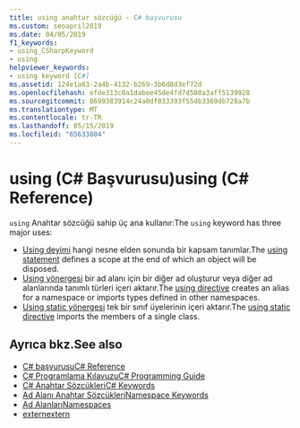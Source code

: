 ```yaml
---
title: using anahtar sözcüğü - C# başvurusu
ms.custom: seoapril2019
ms.date: 04/05/2019
f1_keywords:
- using_CSharpKeyword
- using
helpviewer_keywords:
- using keyword [C#]
ms.assetid: 124e1a63-2a4b-4132-b269-3b6d8d3ef72d
ms.openlocfilehash: efde313c0a1dabee45de4fd7d580a3aff5139928
ms.sourcegitcommit: 8699383914c24a0df033393f55db3369db728a7b
ms.translationtype: MT
ms.contentlocale: tr-TR
ms.lasthandoff: 05/15/2019
ms.locfileid: "65633804"
---
```

# <a name="using-c-reference"></a><span data-ttu-id="a0922-102">using (C# Başvurusu)</span><span class="sxs-lookup"><span data-stu-id="a0922-102">using (C# Reference)</span></span>

<span data-ttu-id="a0922-103">`using` Anahtar sözcüğü sahip üç ana kullanır:</span><span class="sxs-lookup"><span data-stu-id="a0922-103">The `using` keyword has three major uses:</span></span>

- <span data-ttu-id="a0922-104">[Using deyimi](using-statement.md) hangi nesne elden sonunda bir kapsam tanımlar.</span><span class="sxs-lookup"><span data-stu-id="a0922-104">The [using statement](using-statement.md) defines a scope at the end of which an object will be disposed.</span></span>
- <span data-ttu-id="a0922-105">[Using yönergesi](using-directive.md) bir ad alanı için bir diğer ad oluşturur veya diğer ad alanlarında tanımlı türleri içeri aktarır.</span><span class="sxs-lookup"><span data-stu-id="a0922-105">The [using directive](using-directive.md) creates an alias for a namespace or imports types defined in other namespaces.</span></span>
- <span data-ttu-id="a0922-106">[Using static yönergesi](using-static.md) tek bir sınıf üyelerinin içeri aktarır.</span><span class="sxs-lookup"><span data-stu-id="a0922-106">The [using static directive](using-static.md) imports the members of a single class.</span></span>

## <a name="see-also"></a><span data-ttu-id="a0922-107">Ayrıca bkz.</span><span class="sxs-lookup"><span data-stu-id="a0922-107">See also</span></span>

- [<span data-ttu-id="a0922-108">C# başvurusu</span><span class="sxs-lookup"><span data-stu-id="a0922-108">C# Reference</span></span>](../index.md)
- [<span data-ttu-id="a0922-109">C# Programlama Kılavuzu</span><span class="sxs-lookup"><span data-stu-id="a0922-109">C# Programming Guide</span></span>](../../programming-guide/index.md)
- [<span data-ttu-id="a0922-110">C# Anahtar Sözcükleri</span><span class="sxs-lookup"><span data-stu-id="a0922-110">C# Keywords</span></span>](index.md)
- [<span data-ttu-id="a0922-111">Ad Alanı Anahtar Sözcükleri</span><span class="sxs-lookup"><span data-stu-id="a0922-111">Namespace Keywords</span></span>](namespace-keywords.md)
- [<span data-ttu-id="a0922-112">Ad Alanları</span><span class="sxs-lookup"><span data-stu-id="a0922-112">Namespaces</span></span>](../../programming-guide/namespaces/index.md)
- [<span data-ttu-id="a0922-113">extern</span><span class="sxs-lookup"><span data-stu-id="a0922-113">extern</span></span>](extern.md)
